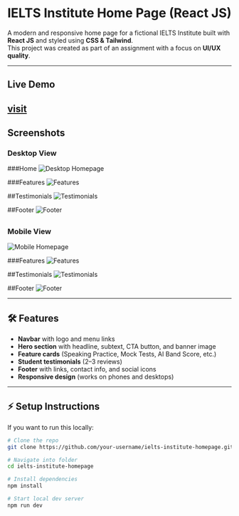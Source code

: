 # IELTS Institute Home Page (React JS)

A modern and responsive home page for a fictional IELTS Institute built with **React JS** and styled using **CSS & Tailwind**.  
This project was created as part of an assignment with a focus on **UI/UX quality**.

---

## Live Demo
[visit](https://baby-code-home-page.vercel.app/)
---

## Screenshots

### Desktop View

###Home
![Desktop Homepage](./public/screenshots/home.png)

###Features
![Features](./public/screenshots/features.png)

##Testimonials
![Testimonials](./public/screenshots/testimonials.png)

##Footer
![Footer](./public/screenshots/footer.png)

##

### Mobile View
![Mobile Homepage](./public/screenshots/mobile-home.png)

###Features
![Features](./public/screenshots/mobile-features.png)

##Testimonials
![Testimonials](./public/screenshots/mobile-testimonials.png)

##Footer
![Footer](./public/screenshots/mobile-footer.png)

---

## 🛠 Features
- **Navbar** with logo and menu links  
- **Hero section** with headline, subtext, CTA button, and banner image  
- **Feature cards** (Speaking Practice, Mock Tests, AI Band Score, etc.)  
- **Student testimonials** (2–3 reviews)  
- **Footer** with links, contact info, and social icons  
- **Responsive design** (works on phones and desktops)  

---

## ⚡ Setup Instructions
If you want to run this locally:
```bash
# Clone the repo
git clone https://github.com/your-username/ielts-institute-homepage.git

# Navigate into folder
cd ielts-institute-homepage

# Install dependencies
npm install

# Start local dev server
npm run dev
